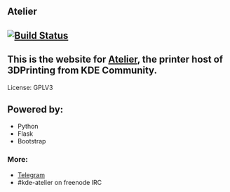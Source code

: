 ## Atelier 
[![Build Status](https://travis-ci.org/lays147/WebAtelier.svg?branch=master)](https://travis-ci.org/lays147/WebAtelier)
<br/>
-- 
This is the website for [Atelier](https://atelier.kde.org), the printer host of 3DPrinting from KDE Community.
<br/>
-- 
License: GPLV3

## Powered by:
- Python
- Flask
- Bootstrap

### More:
- [Telegram](https://t.me/KDEAtelier)
- #kde-atelier on freenode IRC
